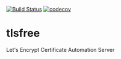 [![Build Status](https://travis-ci.org/dianw/tlsfree.svg?branch=master)](https://travis-ci.org/dianw/tlsfree)
[![codecov](https://codecov.io/gh/dianw/tlsfree/branch/master/graph/badge.svg)](https://codecov.io/gh/dianw/tlsfree)

# tlsfree
Let's Encrypt Certificate Automation Server
